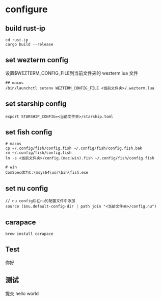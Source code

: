 # configure

## build rust-ip

``` fish
cd rust-ip
cargo build --release
```

## set wezterm config

设置$WEZTERM_CONFIG_FILE到当前文件夹的 wezterm.lua 文件

```fish
## macos
/bin/launchctl setenv WEZTERM_CONFIG_FILE <当前文件夹>/.wezterm.lua
```

## set starship config

```fish
export STARSHIP_CONFIG=<当前文件夹>/starship.toml
```

## set fish config

```fish
# macos
cp ~/.config/fish/config.fish ~/.config/fish/config.fish.bak
rm ~/.config/fish/config.fish
ln -s <当前文件夹>/config.(mac|win).fish ~/.config/fish/config.fish
```

```fish
# win
ComSpec改为C:\msys64\usr\bin\fish.exe
```

## set nu config

```nu
// nu config后在nu的配置文件中添加
source ($nu.default-config-dir | path join "<当前文件夹>/config.nu")
```

## carapace

``` nu
brew install carapace
```

## Test

你好

## 测试

提交
hello world
